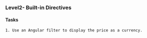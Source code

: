 ### Level2- Built-in Directives 


#### Tasks

```
1. Use an Angular filter to display the price as a currency.
```